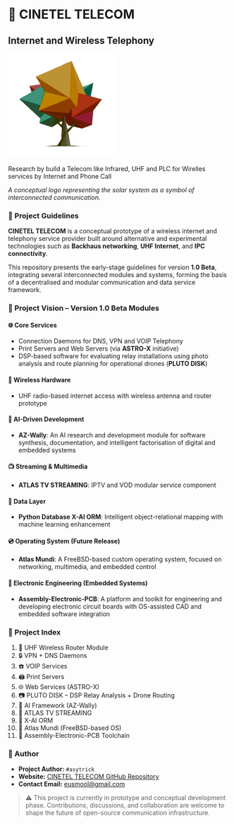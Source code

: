 # 🌌 CINETEL TELECOM  
## Internet and Wireless Telephony
![CINETEL TELECOM Logo](./assets/logo.png)  

Research by build a Telecom like Infrared, UHF and PLC for Wirelles services by Internet and Phone Call

*A conceptual logo representing the solar system as a symbol of interconnected communication.*

### 📘 Project Guidelines

**CINETEL TELECOM** is a conceptual prototype of a wireless internet and telephony service provider built around alternative and experimental technologies such as **Backhaus networking**, **UHF Internet**, and **IPC connectivity**.

This repository presents the early-stage guidelines for version **1.0 Beta**, integrating several interconnected modules and systems, forming the basis of a decentralised and modular communication and data service framework.


### 🔭 Project Vision – Version 1.0 Beta Modules

#### 🌐 Core Services
- Connection Daemons for DNS, VPN and VOIP Telephony
- Print Servers and Web Servers (via **ASTRO-X** initiative)
- DSP-based software for evaluating relay installations using photo analysis and route planning for operational drones (**PLUTO DISK**)

#### 📡 Wireless Hardware
- UHF radio-based internet access with wireless antenna and router prototype

#### 🧠 AI-Driven Development
- **AZ-Wally**: An AI research and development module for software synthesis, documentation, and intelligent factorisation of digital and embedded systems

#### 📺 Streaming & Multimedia
- **ATLAS TV STREAMING**: IPTV and VOD modular service component

#### 🧰 Data Layer
- **Python Database X-AI ORM**: Intelligent object-relational mapping with machine learning enhancement

#### 💿 Operating System (Future Release)
- **Atlas Mundi**: A FreeBSD-based custom operating system, focused on networking, multimedia, and embedded control

#### 🔧 Electronic Engineering (Embedded Systems)
- **Assembly-Electronic-PCB**: A platform and toolkit for engineering and developing electronic circuit boards with OS-assisted CAD and embedded software integration


### 📌 Project Index

1. 📡 UHF Wireless Router Module  
2. 🔒 VPN + DNS Daemons  
3. ☎️ VOIP Services  
4. 🖨️ Print Servers  
5. 🌐 Web Services (ASTRO-X)  
6. 📷 PLUTO DISK – DSP Relay Analysis + Drone Routing  
7. 🤖 AI Framework (AZ-Wally)  
8. 🧩 ATLAS TV STREAMING  
9. 🧠 X-AI ORM  
10. 💽 Atlas Mundi (FreeBSD-based OS)  
11. 🔧 Assembly-Electronic-PCB Toolchain

### 📇 Author

- **Project Author:** `#asytrick`  
- **Website:** [CINETEL TELECOM GitHub Repository](https://github.com/ssmool/cinetel_telecom)  
- **Contact Email:** [eusmool@gmail.com](mailto:eusmool@gmail.com)

> ⚠️ This project is currently in prototype and conceptual development phase. Contributions, discussions, and collaboration are welcome to shape the future of open-source communication infrastructure.

